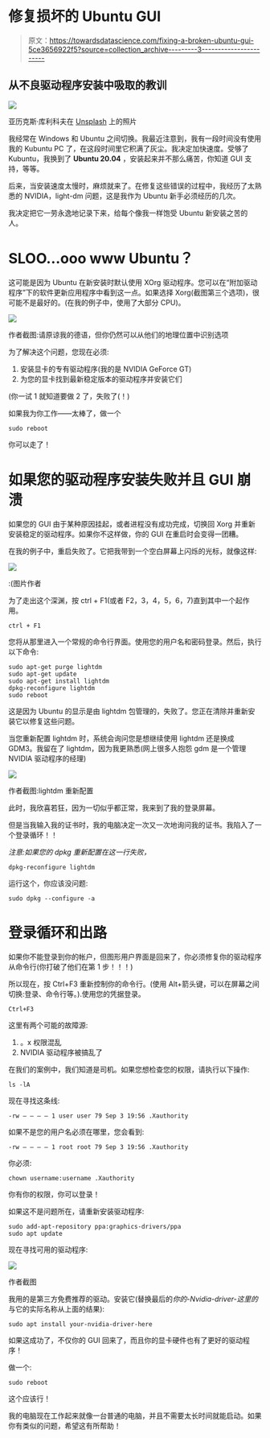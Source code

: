 # 修复损坏的 Ubuntu GUI

> 原文：<https://towardsdatascience.com/fixing-a-broken-ubuntu-gui-5ce3656922f5?source=collection_archive---------3----------------------->

## 从不良驱动程序安装中吸取的教训

![](img/5b656d05a7a62057a77f9d9693b83cdb.png)

亚历克斯·库利科夫在 [Unsplash](https://unsplash.com?utm_source=medium&utm_medium=referral) 上的照片

我经常在 Windows 和 Ubuntu 之间切换。我最近注意到，我有一段时间没有使用我的 Kubuntu PC 了，在这段时间里它积满了灰尘。我决定加快速度。受够了 Kubuntu，我换到了 **Ubuntu 20.04** ，安装起来并不那么痛苦，你知道 GUI 支持，等等。

后来，当安装速度太慢时，麻烦就来了。在修复这些错误的过程中，我经历了太熟悉的 NVIDIA，light-dm 问题，这是我作为 Ubuntu 新手必须经历的几次。

我决定把它一劳永逸地记录下来，给每个像我一样饱受 Ubuntu 新安装之苦的人。

# SLOO…ooo www Ubuntu？

这可能是因为 Ubuntu 在新安装时默认使用 XOrg 驱动程序。您可以在“附加驱动程序”下的软件更新应用程序中看到这一点。如果选择 Xorg(截图第三个选项)，很可能不是最好的。(在我的例子中，使用了大部分 CPU)。

![](img/9af465005601c3be5aa08b26c4a21c23.png)

作者截图:请原谅我的德语，但你仍然可以从他们的地理位置中识别选项

为了解决这个问题，您现在必须:

1.  安装显卡的专有驱动程序(我的是 NVIDIA GeForce GT)
2.  为您的显卡找到最新稳定版本的驱动程序并安装它们

(你一试 1 就知道要做 2 了，失败了(！)

如果我为你工作——太棒了，做一个

```
sudo reboot
```

你可以走了！

# 如果您的驱动程序安装失败并且 GUI 崩溃

如果您的 GUI 由于某种原因挂起，或者进程没有成功完成，切换回 Xorg 并重新安装稳定的驱动程序。如果你不这样做，你的 GUI 在重启时会变得一团糟。

在我的例子中，重启失败了。它把我带到一个空白屏幕上闪烁的光标，就像这样:

![](img/041d7128f21e8190116bb2e925620bcc.png)

:(图片作者

为了走出这个深渊，按 ctrl + F1(或者 F2，3，4，5，6，7)直到其中一个起作用。

```
ctrl + F1
```

您将从那里进入一个常规的命令行界面。使用您的用户名和密码登录。然后，执行以下命令:

```
sudo apt-get purge lightdm
sudo apt-get update
sudo apt-get install lightdm
dpkg-reconfigure lightdm
sudo reboot
```

这是因为 Ubuntu 的显示是由 lightdm 包管理的，失败了。您正在清除并重新安装它以修复这些问题。

当您重新配置 lightdm 时，系统会询问您是想继续使用 lightdm 还是换成 GDM3。我留在了 lightdm，因为我更熟悉(网上很多人抱怨 gdm 是一个管理 NVIDIA 驱动程序的经理)

![](img/64f62ef7dff4298d9464a810fbfb6ec7.png)

作者截图:lightdm 重新配置

此时，我欣喜若狂，因为一切似乎都正常，我来到了我的登录屏幕。

但是当我输入我的证书时，我的电脑决定一次又一次地询问我的证书。我陷入了一个登录循环！！

*注意:如果您的 dpkg 重新配置在这一行失败，*

```
dpkg-reconfigure lightdm
```

运行这个，你应该没问题:

```
sudo dpkg --configure -a
```

# 登录循环和出路

如果你不能登录到你的帐户，但图形用户界面是回来了，你必须修复你的驱动程序从命令行(你打破了他们在第 1 步！！！)

所以现在，按 Ctrl+F3 重新控制你的命令行。(使用 Alt+箭头键，可以在屏幕之间切换:登录、命令行等。).使用您的凭据登录。

```
Ctrl+F3
```

这里有两个可能的故障源:

1.  。x 权限混乱
2.  NVIDIA 驱动程序被搞乱了

在我们的案例中，我们知道是司机。如果您想检查您的权限，请执行以下操作:

```
ls -lA
```

现在寻找这条线:

```
-rw — — — — 1 user user 79 Sep 3 19:56 .Xauthority
```

如果不是您的用户名必须在哪里，您会看到:

```
-rw — — — — 1 root root 79 Sep 3 19:56 .Xauthority
```

你必须:

```
chown username:username .Xauthority
```

你有你的权限，你可以登录！

如果这不是问题所在，请重新安装驱动程序:

```
sudo add-apt-repository ppa:graphics-drivers/ppa
sudo apt update
```

现在寻找可用的驱动程序:

![](img/7a951464ad18f3986c8712bfb1c13545.png)

作者截图

我用的是第三方免费推荐的驱动。安装它(替换最后的*你的-Nvidia-driver-这里的*与它的实际名称从上面的结果):

```
sudo apt install your-nvidia-driver-here
```

如果这成功了，不仅你的 GUI 回来了，而且你的显卡硬件也有了更好的驱动程序！

做一个:

```
sudo reboot
```

这个应该行！

我的电脑现在工作起来就像一台普通的电脑，并且不需要太长时间就能启动。如果你有类似的问题，希望这有所帮助！